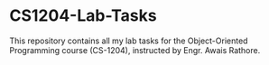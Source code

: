 # CS1204-Lab-Tasks
This repository contains all my lab tasks for the Object-Oriented Programming course (CS-1204), instructed by Engr. Awais Rathore. 
